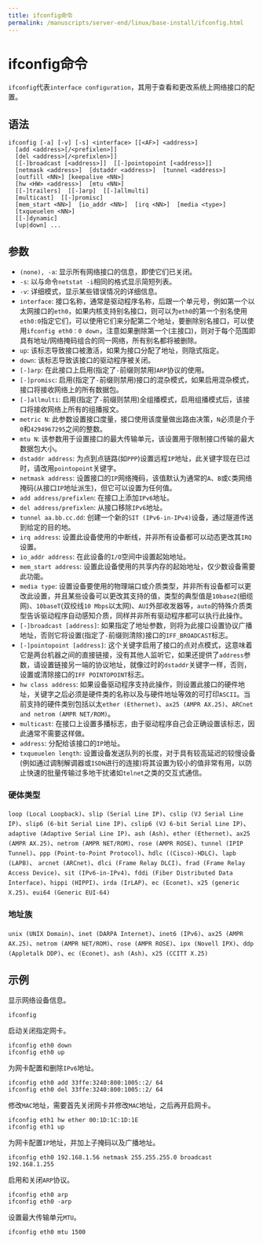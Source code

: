 ```yaml
---
title: ifconfig命令
permalink: /manuscripts/server-end/linux/base-install/ifconfig.html
---
```

  

# ifconfig命令

`ifconfig`代表`interface configuration`，其用于查看和更改系统上网络接口的配置。

## 语法

```shell
ifconfig [-a] [-v] [-s] <interface> [[<AF>] <address>]
  [add <address>[/<prefixlen>]]
  [del <address>[/<prefixlen>]]
  [[-]broadcast [<address>]]  [[-]pointopoint [<address>]]
  [netmask <address>]  [dstaddr <address>]  [tunnel <address>]
  [outfill <NN>] [keepalive <NN>]
  [hw <HW> <address>]  [mtu <NN>]
  [[-]trailers]  [[-]arp]  [[-]allmulti]
  [multicast]  [[-]promisc]
  [mem_start <NN>]  [io_addr <NN>]  [irq <NN>]  [media <type>]
  [txqueuelen <NN>]
  [[-]dynamic]
  [up|down] ...
```

## 参数

- `(none), -a`: 显示所有网络接口的信息，即使它们已关闭。
- `-s`: 以与命令`netstat -i`相同的格式显示简短列表。
- `-v`: 详细模式，显示某些错误情况的详细信息。
- `interface`: 接口名称，通常是驱动程序名称，后跟一个单元号，例如第一个以太网接口的`eth0`，如果内核支持别名接口，则可以为`eth0`的第一个别名使用`eth0:0`指定它们，可以使用它们来分配第二个地址，要删除别名接口，可以使用`ifconfig eth0：0 down`，注意如果删除第一个(主接口)，则对于每个范围即具有地址/网络掩码组合的同一网络，所有别名都将被删除。
- `up`: 该标志导致接口被激活，如果为接口分配了地址，则隐式指定。
- `down`: 该标志导致该接口的驱动程序被关闭。
- `[-]arp`: 在此接口上启用(指定了`-`前缀则禁用)`ARP`协议的使用。
- `[-]promisc`: 启用(指定了`-`前缀则禁用)接口的混杂模式，如果启用混杂模式，接口将接收网络上的所有数据包。
- `[-]allmulti`: 启用(指定了`-`前缀则禁用)全组播模式，启用组播模式后，该接口将接收网络上所有的组播报文。
- `metric N`: 此参数设置接口度量，接口使用该度量做出路由决策，`N`必须是介于`0`和`4294967295`之间的整数。
- `mtu N`: 该参数用于设置接口的最大传输单元，该设置用于限制接口传输的最大数据包大小。
- `dstaddr address`: 为点到点链路(如`PPP`)设置远程`IP`地址，此关键字现在已过时，请改用`pointopoint`关键字。
- `netmask address`: 设置接口的`IP`网络掩码，该值默认为通常的`A`、`B`或`C`类网络掩码(从接口`IP`地址派生)，但它可以设置为任何值。
- `add address/prefixlen`: 在接口上添加`IPv6`地址。
- `del address/prefixlen`: 从接口移除`IPv6`地址。
- `tunnel aa.bb.cc.dd`: 创建一个新的`SIT (IPv6-in-IPv4)`设备，通过隧道传送到给定的目的地。
- `irq address`: 设置此设备使用的中断线，并非所有设备都可以动态更改其`IRQ`设置。
- `io_addr address`: 在此设备的`I/O`空间中设置起始地址。
- `mem_start address`: 设置此设备使用的共享内存的起始地址，仅少数设备需要此功能。
- `media type`: 设置设备要使用的物理端口或介质类型，并非所有设备都可以更改此设置，并且某些设备可以更改其支持的值，类型的典型值是`10base2`(细缆网)、`10baseT`(双绞线`10 Mbps`以太网)、`AUI`外部收发器等，`auto`的特殊介质类型告诉驱动程序自动感知介质，同样并非所有驱动程序都可以执行此操作。
- `[-]broadcast [address]`: 如果指定了地址参数，则将为此接口设置协议广播地址，否则它将设置(指定了`-`前缀则清除)接口的`IFF_BROADCAST`标志。
- `[-]pointopoint [address]`: 这个关键字启用了接口的点对点模式，这意味着它是两台机器之间的直接链接，没有其他人监听它，如果还提供了`address`参数，请设置链接另一端的协议地址，就像过时的`dstaddr`关键字一样，否则，设置或清除接口的`IFF POINTOPOINT`标志。
- `hw class address`: 如果设备驱动程序支持此操作，则设置此接口的硬件地址，关键字之后必须是硬件类的名称以及与硬件地址等效的可打印`ASCII`。当前支持的硬件类别包括以太`ether (Ethernet)`、`ax25 (AMPR AX.25)`、`ARCnet and netrom (AMPR NET/ROM)`。
- `multicast`: 在接口上设置多播标志，由于驱动程序自己会正确设置该标志，因此通常不需要这样做。
- `address`: 分配给该接口的`IP`地址。
- `txqueuelen length`: 设置设备发送队列的长度，对于具有较高延迟的较慢设备(例如通过调制解调器或`ISDN`进行的连接)将其设置为较小的值非常有用，以防止快速的批量传输过多地干扰诸如`telnet`之类的交互式通信。

### 硬体类型

`loop (Local Loopback)`、`slip (Serial Line IP)`、`cslip (VJ Serial Line IP)`、`slip6 (6-bit Serial Line IP)`、`cslip6 (VJ 6-bit Serial Line IP)`、`adaptive (Adaptive Serial Line IP)`、`ash (Ash)`、`ether (Ethernet)`、`ax25 (AMPR AX.25)`、`netrom (AMPR NET/ROM)`、`rose (AMPR ROSE)`、`tunnel (IPIP Tunnel)`、`ppp (Point-to-Point Protocol)`、`hdlc ((Cisco)-HDLC)`、`lapb (LAPB)`、   `arcnet (ARCnet)`、`dlci (Frame Relay DLCI)`、`frad (Frame Relay Access Device)`、`sit (IPv6-in-IPv4)`、`fddi (Fiber Distributed Data Interface)`、`hippi (HIPPI)`、`irda (IrLAP)`、`ec (Econet)`、`x25 (generic X.25)`、`eui64 (Generic EUI-64)`

### 地址族

`unix (UNIX Domain)`、`inet (DARPA Internet)`、`inet6 (IPv6)`、`ax25 (AMPR AX.25)`、`netrom (AMPR NET/ROM)`、`rose (AMPR ROSE)`、`ipx (Novell IPX)`、`ddp (Appletalk DDP)`、`ec (Econet)`、`ash (Ash)`、`x25 (CCITT X.25)`

## 示例

显示网络设备信息。

```shell
ifconfig
```

启动关闭指定网卡。

```shell
ifconfig eth0 down
ifconfig eth0 up
```

为网卡配置和删除`IPv6`地址。

```shell
ifconfig eth0 add 33ffe:3240:800:1005::2/ 64
ifconfig eth0 del 33ffe:3240:800:1005::2/ 64
```

修改`MAC`地址，需要首先关闭网卡并修改`MAC`地址，之后再开启网卡。

```shell
ifconfig eth1 hw ether 00:1D:1C:1D:1E
ifconfig eth1 up
```

为网卡配置`IP`地址，并加上子掩码以及广播地址。

```shell
ifconfig eth0 192.168.1.56 netmask 255.255.255.0 broadcast 192.168.1.255
```

启用和关闭`ARP`协议。

```shell
ifconfig eth0 arp
ifconfig eth0 -arp
```

设置最大传输单元`MTU`。

```shell
ifconfig eth0 mtu 1500 
```
